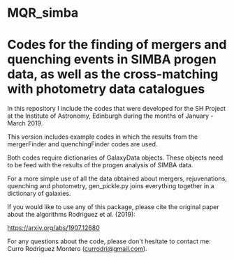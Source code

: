 # MQR_simba
Codes for the finding of mergers and quenching events in SIMBA progen data, as well as the cross-matching
with photometry data catalogues
=======
In this repository I include the codes that were developed for the SH Project at the Institute of Astronomy, Edinburgh
during the months of January - March 2019.

This version includes example codes in which the results from the mergerFinder and quenchingFinder codes are used.

Both codes require dictionaries of GalaxyData objects. These objects need to be feed with the results of the progen analysis of SIMBA data.

For a more simple use of all the data obtained about mergers, rejuvenations, quenching and photometry, gen_pickle.py joins everything together in a dictionary of galaxies.

If you would like to use any of this package, please cite the original paper about the algorithms Rodriguez et al. (2019):

https://arxiv.org/abs/1907.12680

For any questions about the code, please don't hesitate to contact me: Curro Rodriguez Montero (currodri@gmail.com).
